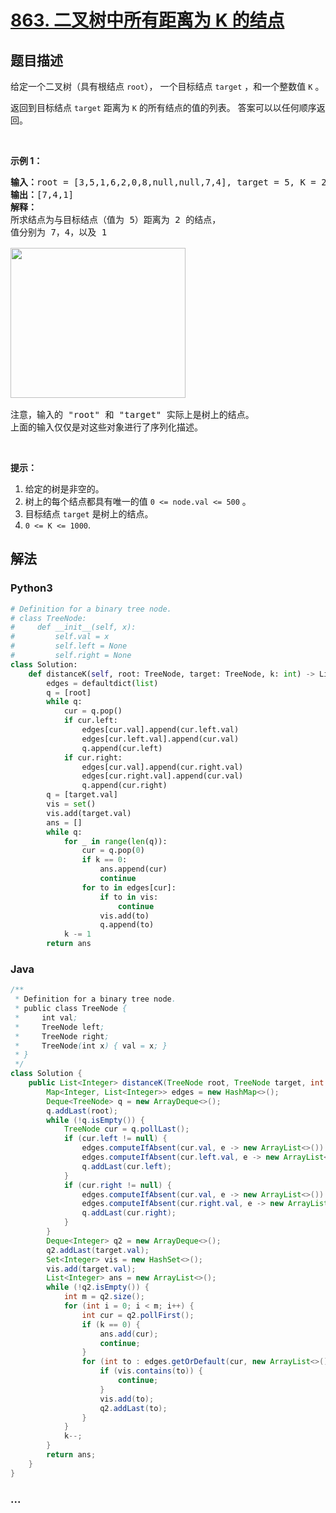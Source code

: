 # [863. 二叉树中所有距离为 K 的结点](https://leetcode-cn.com/problems/all-nodes-distance-k-in-binary-tree)



## 题目描述

<!-- 这里写题目描述 -->

<p>给定一个二叉树（具有根结点&nbsp;<code>root</code>），&nbsp;一个目标结点&nbsp;<code>target</code>&nbsp;，和一个整数值 <code>K</code> 。</p>

<p>返回到目标结点 <code>target</code> 距离为 <code>K</code> 的所有结点的值的列表。 答案可以以任何顺序返回。</p>

<p>&nbsp;</p>

<ol>
</ol>

<p><strong>示例 1：</strong></p>

<pre><strong>输入：</strong>root = [3,5,1,6,2,0,8,null,null,7,4], target = 5, K = 2
<strong>输出：</strong>[7,4,1]
<strong>解释：</strong>
所求结点为与目标结点（值为 5）距离为 2 的结点，
值分别为 7，4，以及 1

<img alt="" src="https://s3-lc-upload.s3.amazonaws.com/uploads/2018/06/28/sketch0.png" style="height: 240px; width: 280px;">

注意，输入的 &quot;root&quot; 和 &quot;target&quot; 实际上是树上的结点。
上面的输入仅仅是对这些对象进行了序列化描述。
</pre>

<p>&nbsp;</p>

<p><strong>提示：</strong></p>

<ol>
	<li>给定的树是非空的。</li>
	<li>树上的每个结点都具有唯一的值&nbsp;<code>0 &lt;= node.val &lt;= 500</code>&nbsp;。</li>
	<li>目标结点&nbsp;<code>target</code>&nbsp;是树上的结点。</li>
	<li><code>0 &lt;= K &lt;= 1000</code>.</li>
</ol>


## 解法

<!-- 这里可写通用的实现逻辑 -->

<!-- tabs:start -->

### **Python3**

<!-- 这里可写当前语言的特殊实现逻辑 -->

```python
# Definition for a binary tree node.
# class TreeNode:
#     def __init__(self, x):
#         self.val = x
#         self.left = None
#         self.right = None
class Solution:
    def distanceK(self, root: TreeNode, target: TreeNode, k: int) -> List[int]:
        edges = defaultdict(list)
        q = [root]
        while q:
            cur = q.pop()
            if cur.left:
                edges[cur.val].append(cur.left.val)
                edges[cur.left.val].append(cur.val)
                q.append(cur.left)
            if cur.right:
                edges[cur.val].append(cur.right.val)
                edges[cur.right.val].append(cur.val)
                q.append(cur.right)
        q = [target.val]
        vis = set()
        vis.add(target.val)
        ans = []
        while q:
            for _ in range(len(q)):
                cur = q.pop(0)
                if k == 0:
                    ans.append(cur)
                    continue
                for to in edges[cur]:
                    if to in vis:
                        continue
                    vis.add(to)
                    q.append(to)
            k -= 1
        return ans
```

### **Java**

<!-- 这里可写当前语言的特殊实现逻辑 -->

```java
/**
 * Definition for a binary tree node.
 * public class TreeNode {
 *     int val;
 *     TreeNode left;
 *     TreeNode right;
 *     TreeNode(int x) { val = x; }
 * }
 */
class Solution {
    public List<Integer> distanceK(TreeNode root, TreeNode target, int k) {
        Map<Integer, List<Integer>> edges = new HashMap<>();
        Deque<TreeNode> q = new ArrayDeque<>();
        q.addLast(root);
        while (!q.isEmpty()) {
            TreeNode cur = q.pollLast();
            if (cur.left != null) {
                edges.computeIfAbsent(cur.val, e -> new ArrayList<>()).add(cur.left.val);
                edges.computeIfAbsent(cur.left.val, e -> new ArrayList<>()).add(cur.val);
                q.addLast(cur.left);
            }
            if (cur.right != null) {
                edges.computeIfAbsent(cur.val, e -> new ArrayList<>()).add(cur.right.val);
                edges.computeIfAbsent(cur.right.val, e -> new ArrayList<>()).add(cur.val);
                q.addLast(cur.right);
            }
        }
        Deque<Integer> q2 = new ArrayDeque<>();
        q2.addLast(target.val);
        Set<Integer> vis = new HashSet<>();
        vis.add(target.val);
        List<Integer> ans = new ArrayList<>();
        while (!q2.isEmpty()) {
            int m = q2.size();
            for (int i = 0; i < m; i++) {
                int cur = q2.pollFirst();
                if (k == 0) {
                    ans.add(cur);
                    continue;
                }
                for (int to : edges.getOrDefault(cur, new ArrayList<>())) {
                    if (vis.contains(to)) {
                        continue;
                    }
                    vis.add(to);
                    q2.addLast(to);
                }
            }
            k--;
        }
        return ans;
    }
}
```

### **...**

```

```

<!-- tabs:end -->
